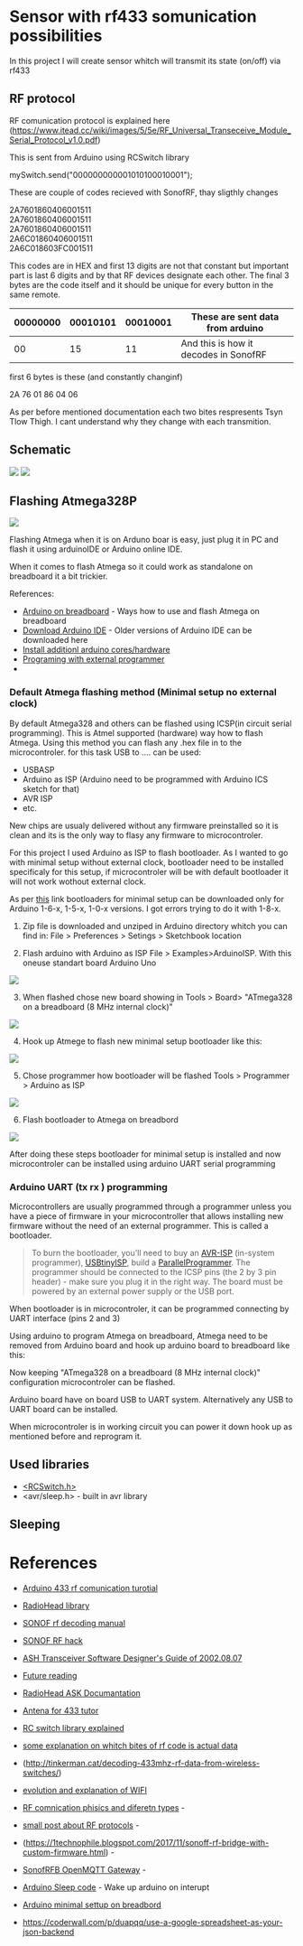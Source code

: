 # Sensor with rf433 somunication possibilities

In  this project I will create sensor whitch will transmit its state (on/off) via rf433

## RF protocol

RF comunication protocol is explained here (https://www.itead.cc/wiki/images/5/5e/RF_Universal_Transeceive_Module_Serial_Protocol_v1.0.pdf)

This is sent from Arduino using RCSwitch library		
		
mySwitch.send("000000000001010100010001");		
		
These are couple of codes recieved with SonofRF, thay sligthly changes		
		
2A7601860406001511		
2A7601860406001511		
2A7601860406001511		
2A6C01860406001511		
2A6C018603FC001511		
		
This codes are in HEX and first 13 digits are not that constant but important part is last 6 digits and by that RF devices designate each other. The final 3 bytes are the code itself and it should be unique for every button in the same remote.		

| 00000000 | 00010101 | 00010001 | These are sent data from arduino      |
| -------- | -------- | -------- | ------------------------------------- |
| 00       | 15       | 11       | And this is how it decodes in SonofRF |

first 6 bytes is these (and constantly changinf)

2A  76  01  86  04  06

As per before mentioned documentation each two bites respresents Tsyn Tlow Thigh. I cant understand why they change with each transmition.

## Schematic

![](Schematics.PNG)
![](C:\Users\zirnis\Desktop\20190323_194849.jpg)

## Flashing Atmega328P

![](images/atmega.PNG)

Flashing Atmega when it is on Arduno boar is easy, just plug it in PC and flash it using arduinoIDE or Arduino online IDE.

When it comes to flash Atmega so it could work as standalone on breadboard it a bit trickier. 

References:
* [Arduino on breadboard](https://www.arduino.cc/en/Tutorial/ArduinoToBreadboard) - Ways how to use and flash Atmega on breadboard
* [Download Arduino IDE](https://www.arduino.cc/en/Main/OldSoftwareReleases#previous) - Older versions of Arduino IDE can be downloaded here
* [Install additionl arduino cores/hardware](https://www.arduino.cc/en/guide/cores)
* [Programing with external programmer](https://www.arduino.cc/en/Hacking/Programmer)
* []()

### Default Atmega flashing method (Minimal setup no external clock)
By default Atmega328 and others can be flashed using ICSP(in circuit serial programming). This is Atmel supported (hardware) way how to flash Atmega. Using this method you can flash any .hex file in to the microcontroler. for this task USB to .... can be used:
* USBASP
* Arduino as ISP (Arduino need to be programmed with Arduino ICS sketch for that)
* AVR ISP
* etc.

New chips are usualy delivered without any firmware preinstalled so it is clean and its is the only way to flasy any firmware to microcontroler.

For this project I used Arduino as ISP to flash bootloader. As I wanted to go with minimal setup without external clock, bootloader need to be installed specificaly for this setup, if microcontroler will be with default bootloader it will not work wothout external clock.

As per [this](https://www.arduino.cc/en/Tutorial/ArduinoToBreadboard) link bootloaders for minimal setup can be downloaded only for Arduino 1-6-x, 1-5-x, 1-0-x versions. I got errors trying to do it with 1-8-x. 

1. Zip file is downloaded and unziped in Arduino directory whitch you can find in:
    File > Preferences > Setings > Sketchbook location

2. Flash arduino with Arduino as ISP File > Examples>ArduinoISP. With this oneuse standart board Arduino Uno

![](images/arduino-example-ISP.png)

3. When flashed chose new board showing in Tools > Board> "ATmega328 on a breadboard (8 MHz internal clock)"

![](images/arduino-chose-board.png)

4. Hook up Atmege to flash new minimal setup bootloader like this:

![](images/SimpleBreadboardAVR.png)

5. Chose programmer how bootloader will be flashed Tools > Programmer > Arduino as ISP

![](images/bootloader-board.png)

6. Flash bootloader to Atmega on breadbord

![](images/bootloader-flash.png)

After doing these steps bootloader for minimal setup is installed and now microcontroler can be installed using arduino UART serial programming

### Arduino UART (tx rx ) programming

Microcontrollers are usually programmed through a programmer unless you have a piece of firmware in your microcontroller that allows installing new firmware without the need of an external programmer. This is called a bootloader.

> To burn the bootloader, you'll need to buy an [AVR-ISP](http://www.atmel.com/dyn/products/tools_card.asp?tool_id=2726) (in-system programmer), [USBtinyISP](http://www.ladyada.net/make/usbtinyisp/), build a [ParallelProgrammer](https://www.arduino.cc/en/Hacking/ParallelProgrammer). The programmer should be connected to the ICSP pins (the 2 by 3 pin header) - make sure you plug it in the right way. The board must be powered by an external power supply or the USB port.

When bootloader is in microcontroler, it can be programmed connecting by UART interface (pins 2 and 3)

Using arduino to program Atmega on breadboard, Atmega need to be removed from Arduino board and hook up arduino board to breadboard like this:
![]()

Now keeping "ATmega328 on a breadboard (8 MHz internal clock)" configuration microcontroler can be flashed.

Arduino board have on board USB to UART system. Alternatively any USB to UART board can be installed.

When microcontroler is in working circuit you can power it down hook up as mentioned before and reprogram it.

## Used libraries

* [<RCSwitch.h>](https://www.arduinolibraries.info/libraries/rc-switch)
* <avr/sleep.h> - built in avr library

## Sleeping

# References

* [Arduino 433 rf comunication turotial](https://dronebotworkshop.com/433mhz-rf-modules-arduino/)
* [RadioHead library](http://www.airspayce.com/mikem/arduino/RadioHead/)
* [SONOF rf decoding manual](https://www.itead.cc/wiki/images/5/5e/RF_Universal_Transeceive_Module_Serial_Protocol_v1.0.pdf)
* [SONOF RF hack ](http://tinkerman.cat/hacking-sonoff-rf-bridge-433/#lightbox-gallery-p5nMuj1w/12/)
* [ASH Transceiver Software Designer's Guide of 2002.08.07](https://wireless.murata.com/media/products/apnotes/tr_swg05.pdf?ref=rfm.com)
* [Future reading](http://web.engr.oregonstate.edu/~moon/research/files/cas2_mar_07_dpll.pdf) 
* [RadioHead ASK Documantation](https://www.airspayce.com/mikem/arduino/RadioHead/classRH__ASK.html#ad8fe587d5651b972ffe1b35b701305b8)
*  [Antena for 433 tutor](http://forum.elektor.com/download/file.php?id=2428034&sid=e5435be69d352a5ba6e669d3b676cd25)
* [RC switch library explained](https://github.com/sui77/rc-switch/wiki/HowTo_OperateLowCostOutlets) 
* [some explanation on whitch bites of rf code is actual data](https://github.com/xoseperez/espurna/issues/271)
* (http://tinkerman.cat/decoding-433mhz-rf-data-from-wireless-switches/)
* [evolution and explanation of WIFI](https://www.steute.de/fileadmin/Downloads/wireless/Kataloge/Wireless_book.pdf) 
* [RF comnication phisics and diferetn types](http://www.ti.com/lit/ml/slap127/slap127.pdf) - 
* [small post about RF protocols](http://tech.jolowe.se/home-automation-rf-protocols/) - 
* (https://1technophile.blogspot.com/2017/11/sonoff-rf-bridge-with-custom-firmware.html) - 
* [SonofRFB OpenMQTT Gateway](https://github.com/1technophile/OpenMQTTGateway/wiki/Sonoff-RFB) -
* [Arduino Sleep code](https://playground.arduino.cc/Learning/ArduinoSleepCode/) - Wake up arduino on interupt
* [Arduino minimal settup on breadbord](https://www.arduino.cc/en/Tutorial/ArduinoToBreadboard)

* https://coderwall.com/p/duapqq/use-a-google-spreadsheet-as-your-json-backend
